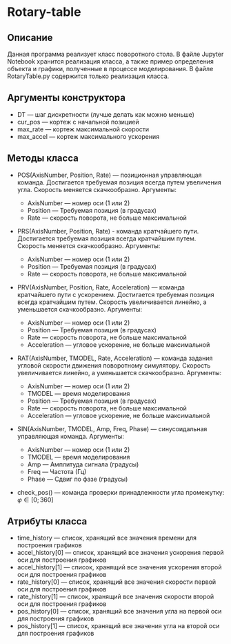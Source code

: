 # Rotary-table

## Описание

Данная программа реализует класс поворотного стола. В файле Jupyter Notebook хранится реализация класса, а также пример определения объекта и графики, полученные в процессе моделирования. В файле RotaryTable.py содержится только реализация класса.

## Аргументы конструктора

- DT — шаг дискретности (лучше делать как можно меньше)
- cur_pos — кортеж с начальной позицией
- max_rate — кортеж максимальной скорости
- max_accel — кортеж максимального ускорения

## Методы класса

- POS(AxisNumber, Position, Rate) — позиционная управляющая команда. Достигается требуемая позиция всегда путем увеличения угла. Скорость меняется скачкообразно. Аргументы:
  - AxisNumber — номер оси (1 или 2)
  - Position — Требуемая позиция (в градусах)
  - Rate — скорость поворота, не больше максимальной

- PRS(AxisNumber, Position, Rate) - команда кратчайшего пути. Достигается требуемая позиция всегда кратчайшим путем. Скорость меняется скачкообразно. Аргументы:
  - AxisNumber — номер оси (1 или 2)
  - Position — Требуемая позиция (в градусах)
  - Rate — скорость поворота, не больше максимальной

- PRV(AxisNumber, Position, Rate, Acceleration) — команда кратчайшего пути с ускорением. Достигается требуемая позиция всегда кратчайшим путем. Скорость увеличивается линейно, а уменьшается скачкообразно. Аргументы:
  - AxisNumber — номер оси (1 или 2)
  - Position — Требуемая позиция (в градусах)
  - Rate — скорость поворота, не больше максимальной
  - Acceleration — угловое ускорение, не больше максимальной
  
- RAT(AxisNumber, TMODEL, Rate, Acceleration) — команда задания угловой скорости движения поворотному симулятору. Скорость увеличивается линейно, а уменьшается скачкообразно. Аргументы:
  - AxisNumber — номер оси (1 или 2)
  - TMODEL — время моделирования 
  - Position — Требуемая позиция (в градусах)
  - Rate — скорость поворота, не больше максимальной
  - Acceleration — угловое ускорение, не больше максимальной

- SIN(AxisNumber, TMODEL, Amp, Freq, Phase) — синусоидальная управляющая команда. Аргументы:
  - AxisNumber — номер оси (1 или 2)
  - TMODEL — время моделирования 
  - Amp — Амплитуда сигнала (градусы)
  - Freq — Частота (Гц)
  - Phase — Сдвиг по фазе (градусы)

- check_pos() — команда проверки принадлежности угла промежутку: $\varphi \in [0;360]$

## Атрибуты класса

- time_history — список, хранящий все значения времени для построения графиков
- accel_history[0] — список, хранящий все значения ускорения первой оси для построения графиков
- accel_history[1] — список, хранящий все значения ускорения второй оси для построения графиков
- rate_history[0] — список, хранящий все значения скорости первой оси для построения графиков
- rate_history[1] — список, хранящий все значения скорости второй оси для построения графиков
- pos_history[0] — список, хранящий все значения угла на первой оси для построения графиков
- pos_history[1] — список, хранящий все значения угла на второй оси для построения графиков
